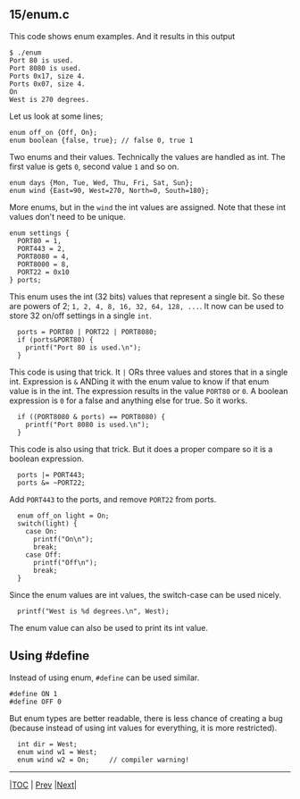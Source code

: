 ## 15/enum.c

This code shows enum examples. And it results in this output

```
$ ./enum 
Port 80 is used.
Port 8080 is used.
Ports 0x17, size 4.
Ports 0x07, size 4.
On
West is 270 degrees.
```

Let us look at some lines;
```
enum off_on {Off, On};
enum boolean {false, true}; // false 0, true 1
```
Two enums and their values. 
Technically the values are handled as int. 
The first value is gets `0`, second value `1` and so on.

```
enum days {Mon, Tue, Wed, Thu, Fri, Sat, Sun};
enum wind {East=90, West=270, North=0, South=180};
```
More enums, but in the `wind` the int values are assigned. 
Note that these int values don't need to be unique.

```
enum settings {
  PORT80 = 1,
  PORT443 = 2,
  PORT8080 = 4,
  PORT8000 = 8,
  PORT22 = 0x10
} ports;
```
This enum uses the int (32 bits) values that represent a single bit. 
So these are powers of 2; `1, 2, 4, 8, 16, 32, 64, 128, ...`.
It now can be used to store 32 on/off settings in a single `int`.

```
  ports = PORT80 | PORT22 | PORT8080;
  if (ports&PORT80) { 
    printf("Port 80 is used.\n");
  }
```
This code is using that trick. It `|` ORs three values and stores that in 
a single int. Expression is `&` ANDing it with the enum value to know if 
that enum value is in the int.
The expression results in the value `PORT80` or `0`. A boolean expression
is `0` for a false and anything else for true. So it works.

```
  if ((PORT8080 & ports) == PORT8080) { 
    printf("Port 8080 is used.\n");
  }
```
This code is also using that trick. But it does a proper compare
so it is a boolean expression.

```
  ports |= PORT443;
  ports &= ~PORT22;
```
Add `PORT443` to the ports, and remove `PORT22` from ports.

```
  enum off_on light = On;
  switch(light) {
    case On:
      printf("On\n");
      break;
    case Off:
      printf("Off\n");
      break;
  }
```
Since the enum values are int values, the switch-case can be used nicely.

```
  printf("West is %d degrees.\n", West);
```
The enum value can also be used to print its int value.


## Using #define

Instead of using enum, `#define` can be used similar.

```
#define ON 1
#define OFF 0
```

But enum types are better readable, there is less chance of creating a bug (because
instead of using int values for everything, it is more restricted).
```
  int dir = West;
  enum wind w1 = West;
  enum wind w2 = On;     // compiler warning!
```


---
|[TOC](../../README.md) | [Prev](../14/README.md) |[Next](../16/README.md)|